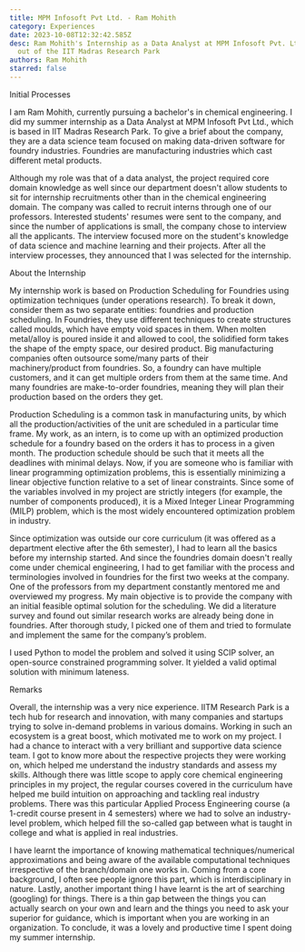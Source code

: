 ```yaml
---
title: MPM Infosoft Pvt Ltd. - Ram Mohith
category: Experiences
date: 2023-10-08T12:32:42.585Z
desc: Ram Mohith's Internship as a Data Analyst at MPM Infosoft Pvt. Ltd., based
  out of the IIT Madras Research Park
authors: Ram Mohith
starred: false
---
```

<!--StartFragment-->

Initial Processes

I am Ram Mohith, currently pursuing a bachelor's in chemical engineering. I did my summer internship as a Data Analyst at MPM Infosoft Pvt Ltd., which is based in IIT Madras Research Park. To give a brief about the company, they are a data science team focused on making data-driven software for foundry industries. Foundries are manufacturing industries which cast different metal products. 



Although my role was that of a data analyst, the project required core domain knowledge as well since our department doesn't allow students to sit for internship recruitments other than in the chemical engineering domain. The company was called to recruit interns through one of our professors. Interested students' resumes were sent to the company, and since the number of applications is small, the company chose to interview all the applicants. The interview focused more on the student's knowledge of data science and machine learning and their projects. After all the interview processes, they announced that I was selected for the internship.



About the Internship

My internship work is based on Production Scheduling for Foundries using optimization techniques (under operations research). To break it down, consider them as two separate entities: foundries and production scheduling. In Foundries, they use different techniques to create structures called moulds, which have empty void spaces in them. When molten metal/alloy is poured inside it and allowed to cool, the solidified form takes the shape of the empty space, our desired product. Big manufacturing companies often outsource some/many parts of their machinery/product from foundries. So, a foundry can have multiple customers, and it can get multiple orders from them at the same time. And many foundries are make-to-order foundries, meaning they will plan their production based on the orders they get. 



Production Scheduling is a common task in manufacturing units, by which all the production/activities of the unit are scheduled in a particular time frame. My work, as an intern, is to come up with an optimized production schedule for a foundry based on the orders it has to process in a given month. The production schedule should be such that it meets all the deadlines with minimal delays. Now, if you are someone who is familiar with linear programming optimization problems, this is essentially minimizing a linear objective function relative to a set of linear constraints. Since some of the variables involved in my project are strictly integers (for example, the number of components produced), it is a Mixed Integer Linear Programming (MILP) problem, which is the most widely encountered optimization problem in industry. 



Since optimization was outside our core curriculum (it was offered as a department elective after the 6th semester), I had to learn all the basics before my internship started. And since the foundries domain doesn't really come under chemical engineering, I had to get familiar with the process and terminologies involved in foundries for the first two weeks at the company. One of the professors from my department constantly mentored me and overviewed my progress. My main objective is to provide the company with an initial feasible optimal solution for the scheduling. We did a literature survey and found out similar research works are already being done in foundries. After thorough study, I picked one of them and tried to formulate and implement the same for the company’s problem. 



I used Python to model the problem and solved it using SCIP solver, an open-source constrained programming solver. It yielded a valid optimal solution with minimum lateness.  



Remarks

Overall, the internship was a very nice experience. IITM Research Park is a tech hub for research and innovation, with many companies and startups trying to solve in-demand problems in various domains. Working in such an ecosystem is a great boost, which motivated me to work on my project. I had a chance to interact with a very brilliant and supportive data science team. I got to know more about the respective projects they were working on, which helped me understand the industry standards and assess my skills. Although there was little scope to apply core chemical engineering principles in my project, the regular courses covered in the curriculum have helped me build intuition on approaching and tackling real industry problems. There was this particular Applied Process Engineering course (a 1-credit course present in 4 semesters) where we had to solve an industry-level problem, which helped fill the so-called gap between what is taught in college and what is applied in real industries. 



I have learnt the importance of knowing mathematical techniques/numerical approximations and being aware of the available computational techniques irrespective of the branch/domain one works in. Coming from a core background, I often see people ignore this part, which is interdisciplinary in nature. Lastly, another important thing I have learnt is the art of searching (googling) for things. There is a thin gap between the things you can actually search on your own and learn and the things you need to ask your superior for guidance, which is important when you are working in an organization. To conclude, it was a lovely and productive time I spent doing my summer internship.



<!--EndFragment-->